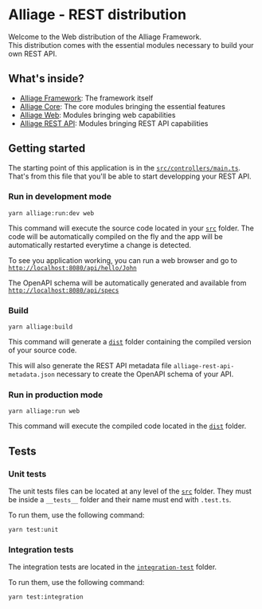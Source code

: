 # Alliage - REST distribution

Welcome to the Web distribution of the Alliage Framework.  
This distribution comes with the essential modules necessary to build your own REST API.

## What's inside?

- [Alliage Framework](https://github.com/alliage-framework/framework): The framework itself
- [Alliage Core](https://github.com/alliage-framework/core): The core modules bringing the essential features
- [Alliage Web](https://github.com/alliage-framework/web): Modules bringing web capabilities
- [Alliage REST API](https://github.com/alliage-framework/rest-api): Modules bringing REST API capabilities

## Getting started

The starting point of this application is in the [`src/controllers/main.ts`](./src/processes/main.ts). That's from this file that you'll be able to start developping your REST API.

### Run in development mode

```
yarn alliage:run:dev web
```

This command will execute the source code located in your [`src`](./src) folder. The code will be automatically compiled on the fly and the app will be automatically restarted everytime a change is detected.

To see you application working, you can run a web browser and go to [`http://localhost:8080/api/hello/John`](http://localhost:8080/api/hello/John)

The OpenAPI schema will be automatically generated and available from [`http://localhost:8080/api/specs`](http://localhost:8080/api/specs)

### Build

```
yarn alliage:build
```

This command will generate a [`dist`](./dist) folder containing the compiled version of your source code.

This will also generate the REST API metadata file `alliage-rest-api-metadata.json` necessary to create the OpenAPI schema of your API.

### Run in production mode

```
yarn alliage:run web
```

This command will execute the compiled code located in the [`dist`](./dist) folder.

## Tests

### Unit tests

The unit tests files can be located at any level of the [`src`](./src) folder. They must be inside a `__tests__` folder and their name must end with `.test.ts`.

To run them, use the following command:

```
yarn test:unit
```

### Integration tests

The integration tests are located in the [`integration-test`](./integration-tests/) folder.

To run them, use the following command:

```
yarn test:integration
```
